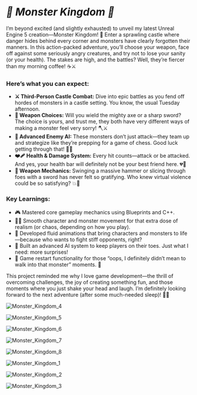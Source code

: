 # ***🚀 Monster Kingdom 🚀***

I’m beyond excited (and slightly exhausted) to unveil my latest Unreal Engine 5 creation—Monster Kingdom! 👑 Enter a sprawling castle where danger hides behind every corner and monsters have clearly forgotten their manners. In this action-packed adventure, you’ll choose your weapon, face off against some seriously angry creatures, and try not to lose your sanity (or your health). The stakes are high, and the battles? Well, they’re fiercer than my morning coffee! ☕⚔️

### **Here’s what you can expect:**
- **⚔️ Third-Person Castle Combat:** Dive into epic battles as you fend off hordes of monsters in a castle setting. You know, the usual Tuesday afternoon.
- **🔄 Weapon Choices:** Will you wield the mighty axe or a sharp sword? The choice is yours, and trust me, they both have very different ways of making a monster feel very sorry! 🪓⚔️
- **👹 Advanced Enemy AI:** These monsters don’t just attack—they team up and strategize like they’re prepping for a game of chess. Good luck getting through that! 🤖💥
- **❤️‍🩹 Health & Damage System:** Every hit counts—attack or be attacked. And yes, your health bar will definitely not be your best friend here. 💔💪
- **🔨 Weapon Mechanics:** Swinging a massive hammer or slicing through foes with a sword has never felt so gratifying. Who knew virtual violence could be so satisfying? 💥🔪

### **Key Learnings:**
- 🎮 Mastered core gameplay mechanics using Blueprints and C++.
- 🏃‍♂️ Smooth character and monster movement for that extra dose of realism (or chaos, depending on how you play).
- 🎥 Developed fluid animations that bring characters and monsters to life—because who wants to fight stiff opponents, right?
- 🧠 Built an advanced AI system to keep players on their toes. Just what I need: more surprises!
- 🔄 Game restart functionality for those “oops, I definitely didn’t mean to walk into that monster” moments. 🎉

This project reminded me why I love game development—the thrill of overcoming challenges, the joy of creating something fun, and those moments where you just shake your head and laugh. I’m definitely looking forward to the next adventure (after some much-needed sleep)! 🌟💡

![Monster_Kingdom_4](https://github.com/user-attachments/assets/22d94491-c37a-4c49-b82d-6e2055620d0f)

![Monster_Kingdom_5](https://github.com/user-attachments/assets/b783962c-b540-41d7-a780-166ea2615319)

![Monster_Kingdom_6](https://github.com/user-attachments/assets/c79779e1-95e5-471f-af83-aee4916e5710)

![Monster_Kingdom_7](https://github.com/user-attachments/assets/ace2be15-7d6c-419e-a3b5-66b3482389fd)

![Monster_Kingdom_8](https://github.com/user-attachments/assets/984b3ead-3552-42a0-9f9b-eb583b42afcf)

![Monster_Kingdom_1](https://github.com/user-attachments/assets/06322e90-2890-496f-a4bc-a9164bf34726)

![Monster_Kingdom_2](https://github.com/user-attachments/assets/8b3aa8ca-ffc0-4366-8f81-7274b4a88a4d)

![Monster_Kingdom_3](https://github.com/user-attachments/assets/d00a775d-a9e2-4e09-8578-3643a96c824d)
